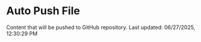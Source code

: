 # Auto Push File

Content that will be pushed to GitHub repository.
Last updated: 06/27/2025, 12:30:29 PM